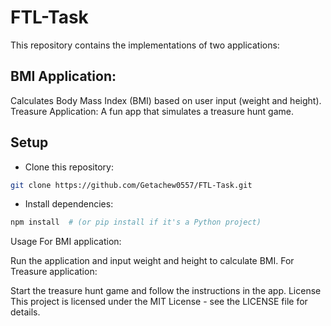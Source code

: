 # FTL-Task
This repository contains the implementations of two applications:

## BMI Application: 
Calculates Body Mass Index (BMI) based on user input (weight and height).
Treasure Application: A fun app that simulates a treasure hunt game.
## Setup
- Clone this repository:

```bash
git clone https://github.com/Getachew0557/FTL-Task.git
```
- Install dependencies:

```bash
npm install  # (or pip install if it's a Python project)
```
Usage
For BMI application:

Run the application and input weight and height to calculate BMI.
For Treasure application:

Start the treasure hunt game and follow the instructions in the app.
License
This project is licensed under the MIT License - see the LICENSE file for details.

